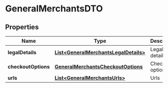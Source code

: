 
# GeneralMerchantsDTO

## Properties
Name | Type | Description | Notes
------------ | ------------- | ------------- | -------------
**legalDetails** | [**List&lt;GeneralMerchantsLegalDetails&gt;**](GeneralMerchantsLegalDetails.md) | Legal details | 
**checkoutOptions** | [**GeneralMerchantsCheckoutOptions**](GeneralMerchantsCheckoutOptions.md) | Checkout options | 
**urls** | [**List&lt;GeneralMerchantsUrls&gt;**](GeneralMerchantsUrls.md) | Urls | 



